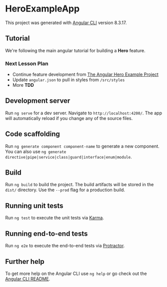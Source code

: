 # HeroExampleApp

This project was generated with [Angular CLI](https://github.com/angular/angular-cli) version 8.3.17.

## Tutorial

We're following the main angular tutorial for building a **Hero** feature.

### Next Lesson Plan

- Continue feature development from [The Angular Hero Example Project](https://angular.io/tutorial/toh-pt1#show-the-heroescomponent-view)
- Update `angular.json` to pull in styles from `/src/styles`
- More **TDD**

## Development server

Run `ng serve` for a dev server. Navigate to `http://localhost:4200/`. The app will automatically reload if you change any of the source files.

## Code scaffolding

Run `ng generate component component-name` to generate a new component. You can also use `ng generate directive|pipe|service|class|guard|interface|enum|module`.

## Build

Run `ng build` to build the project. The build artifacts will be stored in the `dist/` directory. Use the `--prod` flag for a production build.

## Running unit tests

Run `ng test` to execute the unit tests via [Karma](https://karma-runner.github.io).

## Running end-to-end tests

Run `ng e2e` to execute the end-to-end tests via [Protractor](http://www.protractortest.org/).

## Further help

To get more help on the Angular CLI use `ng help` or go check out the [Angular CLI README](https://github.com/angular/angular-cli/blob/master/README.md).
